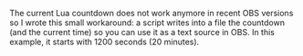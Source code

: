 The current Lua countdown does not work anymore in recent OBS versions so I wrote this small workaround: a script writes into a file the countdown (and the current time) so you can use it as a text source in OBS. In this example, it starts with 1200 seconds (20 minutes).